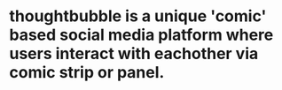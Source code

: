 # thoughtbubble is a unique 'comic' based social media platform where users interact with eachother via comic strip or panel.

